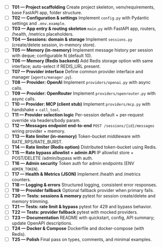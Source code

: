 - [ ] **T01 — Project scaffolding**
      Create project skeleton, venv/requirements, base FastAPI app, folder structure.
- [ ] **T02 — Configuration & settings**
      Implement `config.py` with Pydantic settings and `.env.example`.
- [ ] **T03 — App entry & routing skeleton**
      `main.py` with FastAPI app, routers, /health, /metrics placeholders.
- [ ] **T04 — Sessions: domain & storage**
      Implement `sessions.py` (create/delete session, in-memory store).
- [ ] **T05 — Memory (in-memory)**
      Implement message history per session with deque; configurable N (default 10).
- [ ] **T06 — Memory (Redis backend)**
      Add Redis storage option with same interface; auto-select if REDIS_URL present.
- [ ] **T07 — Provider interface**
      Define common provider interface and manager (`agents/manager.py`).
- [ ] **T08 — Provider: OpenAI**
      Implement `providers/openai.py` with async calls.
- [ ] **T09 — Provider: OpenRouter**
      Implement `providers/openrouter.py` with async calls.
- [ ] **T10 — Provider: MCP (client stub)**
      Implement `providers/mcp.py` with handshake + `call_tool`.
- [ ] **T11 — Provider selection logic**
      Per-session default + per-request override via headers/body param.
- [ ] **T12 — Messages endpoint end-to-end**
      `POST /sessions/{id}/messages` wiring provider + memory.
- [ ] **T13 — Rate limiter (in-memory)**
      Token-bucket middleware with RATE_RPS/RATE_BURST.
- [ ] **T14 — Rate limiter (Redis option)**
      Distributed token-bucket using Redis.
- [ ] **T15 — Rate bypass allowlist + admin API**
      IP allowlist store + POST/DELETE /admin/bypass with auth.
- [ ] **T16 — Admin security**
      Token auth for admin endpoints (ENV `ADMIN_TOKEN`).
- [ ] **T17 — Health & Metrics (JSON)**
      Implement /health and /metrics counters.
- [ ] **T18 — Logging & errors**
      Structured logging, consistent error responses.
- [ ] **T19 — Provider fallback**
      Optional fallback provider when primary fails.
- [ ] **T20 — Tests: sessions & memory**
      pytest for session create/delete and memory trimming.
- [ ] **T21 — Tests: rate limit & bypass**
      pytest for 429 and bypass behavior.
- [ ] **T22 — Tests: provider fallback**
      pytest with mocked providers.
- [ ] **T23 — Documentation**
      README with quickstart, config, API summary; update OpenAPI descriptions.
- [ ] **T24 — Docker & Compose**
      Dockerfile and docker-compose (with Redis).
- [ ] **T25 — Polish**
      Final pass on types, comments, and minimal examples.